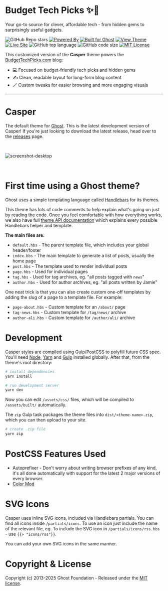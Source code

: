 # Budget Tech Picks ✨💸

Your go-to source for clever, affordable tech - from hidden gems to surprisingly useful gadgets.

![GitHub Repo stars](https://img.shields.io/github/stars/circuitecho/budget-casper?style=social)
[![Powered By](https://img.shields.io/badge/powered%20by-circuitecho-9cf?logo=github)](https://github.com/circuitecho)
[![Built for Ghost](https://img.shields.io/badge/built%20for-Ghost-FF4785?logo=ghost&logoColor=white)](https://ghost.org)
[![View Theme](https://img.shields.io/badge/theme-Casper-orange)](https://github.com/TryGhost/Casper)
[![Live Site](https://img.shields.io/badge/live-site-blue)](https://budgettechpicks.com)
![GitHub top language](https://img.shields.io/github/languages/top/circuitecho/budget-casper)
![GitHub code size](https://img.shields.io/github/languages/code-size/circuitecho/budget-casper)
[![MIT License](https://img.shields.io/badge/license-MIT-green)](LICENSE)

This customized version of the **Casper** theme powers the [BudgetTechPicks.com](https://budgettechpicks.com) blog:

- 💻 Focused on budget-friendly tech picks and hidden gems
- ✍️ Clean, readable layout for long-form blog content
- 🪄 Custom tweaks for easier browsing and more engaging visuals

---

# Casper

The default theme for [Ghost](http://github.com/tryghost/ghost/). This is the latest development version of Casper! If you're just looking to download the latest release, head over to the [releases](https://github.com/TryGhost/Casper/releases) page.

&nbsp;

![screenshot-desktop](https://user-images.githubusercontent.com/1418797/183329195-8e8f2ee5-a473-4694-a813-a2575491209e.png)

&nbsp;

# First time using a Ghost theme?

Ghost uses a simple templating language called [Handlebars](http://handlebarsjs.com/) for its themes.

This theme has lots of code comments to help explain what's going on just by reading the code. Once you feel comfortable with how everything works, we also have full [theme API documentation](https://ghost.org/docs/themes/) which explains every possible Handlebars helper and template.

**The main files are:**

- `default.hbs` - The parent template file, which includes your global header/footer
- `index.hbs` - The main template to generate a list of posts, usually the home page
- `post.hbs` - The template used to render individual posts
- `page.hbs` - Used for individual pages
- `tag.hbs` - Used for tag archives, eg. "all posts tagged with `news`"
- `author.hbs` - Used for author archives, eg. "all posts written by Jamie"

One neat trick is that you can also create custom one-off templates by adding the slug of a page to a template file. For example:

- `page-about.hbs` - Custom template for an `/about/` page
- `tag-news.hbs` - Custom template for `/tag/news/` archive
- `author-ali.hbs` - Custom template for `/author/ali/` archive


# Development

Casper styles are compiled using Gulp/PostCSS to polyfill future CSS spec. You'll need [Node](https://nodejs.org/), [Yarn](https://yarnpkg.com/) and [Gulp](https://gulpjs.com) installed globally. After that, from the theme's root directory:

```bash
# install dependencies
yarn install

# run development server
yarn dev
```

Now you can edit `/assets/css/` files, which will be compiled to `/assets/built/` automatically.

The `zip` Gulp task packages the theme files into `dist/<theme-name>.zip`, which you can then upload to your site.

```bash
# create .zip file
yarn zip
```

# PostCSS Features Used

- Autoprefixer - Don't worry about writing browser prefixes of any kind, it's all done automatically with support for the latest 2 major versions of every browser.
- [Color Mod](https://github.com/jonathantneal/postcss-color-mod-function)


# SVG Icons

Casper uses inline SVG icons, included via Handlebars partials. You can find all icons inside `/partials/icons`. To use an icon just include the name of the relevant file, eg. To include the SVG icon in `/partials/icons/rss.hbs` - use `{{> "icons/rss"}}`.

You can add your own SVG icons in the same manner.


# Copyright & License

Copyright (c) 2013-2025 Ghost Foundation - Released under the [MIT license](LICENSE).
